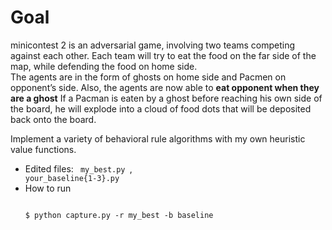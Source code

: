 # Goal
minicontest 2 is an adversarial game, involving two teams competing against each other. Each team will try to eat the food on the far side of the map, while defending the food on home side.  
The agents are in the form of ghosts on home side and Pacmen on opponent’s side. Also, the agents are now able to __eat opponent when they are a ghost__ If a Pacman is eaten by a ghost before reaching his own side of the board, he will explode into a cloud of food dots that will be deposited back onto the board.  
       
Implement a variety of behavioral rule algorithms with my own heuristic value functions.  
        
* Edited files: <code> my_best.py </code>, <code> your_baseline{1-3}.py  </code>
* How to run
  <pre>
  <code>
  $ python capture.py -r my_best -b baseline
  </code>
  </pre>
  